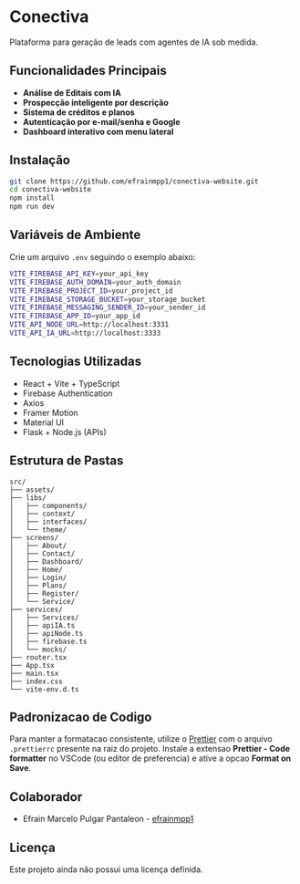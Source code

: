 # Conectiva

Plataforma para geração de leads com agentes de IA sob medida.

<!-- Badges can be added here -->

## Funcionalidades Principais

- **Análise de Editais com IA**
- **Prospecção inteligente por descrição**
- **Sistema de créditos e planos**
- **Autenticação por e-mail/senha e Google**
- **Dashboard interativo com menu lateral**

## Instalação

```bash
git clone https://github.com/efrainmpp1/conectiva-website.git
cd conectiva-website
npm install
npm run dev
```

## Variáveis de Ambiente

Crie um arquivo `.env` seguindo o exemplo abaixo:

```bash
VITE_FIREBASE_API_KEY=your_api_key
VITE_FIREBASE_AUTH_DOMAIN=your_auth_domain
VITE_FIREBASE_PROJECT_ID=your_project_id
VITE_FIREBASE_STORAGE_BUCKET=your_storage_bucket
VITE_FIREBASE_MESSAGING_SENDER_ID=your_sender_id
VITE_FIREBASE_APP_ID=your_app_id
VITE_API_NODE_URL=http://localhost:3331
VITE_API_IA_URL=http://localhost:3333
```

## Tecnologias Utilizadas

- React + Vite + TypeScript
- Firebase Authentication
- Axios
- Framer Motion
- Material UI
- Flask + Node.js (APIs)

## Estrutura de Pastas

```text
src/
├── assets/
├── libs/
│   ├── components/
│   ├── context/
│   ├── interfaces/
│   └── theme/
├── screens/
│   ├── About/
│   ├── Contact/
│   ├── Dashboard/
│   ├── Home/
│   ├── Login/
│   ├── Plans/
│   ├── Register/
│   └── Service/
├── services/
│   ├── Services/
│   ├── apiIA.ts
│   ├── apiNode.ts
│   ├── firebase.ts
│   └── mocks/
├── router.tsx
├── App.tsx
├── main.tsx
├── index.css
└── vite-env.d.ts
```

## Padronizacao de Codigo

Para manter a formatacao consistente, utilize o [Prettier](https://prettier.io/) com o arquivo `.prettierrc` presente na raiz do projeto. Instale a extensao **Prettier - Code formatter** no VSCode (ou editor de preferencia) e ative a opcao **Format on Save**.

## Colaborador

- Efrain Marcelo Pulgar Pantaleon - [efrainmpp1](https://github.com/efrainmpp1)

## Licença

Este projeto ainda não possui uma licença definida.


